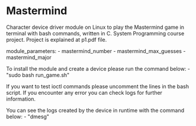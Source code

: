 # Mastermind
Character device driver module on Linux to play the Mastermind game in terminal with bash commands, written in C. System Programming course project.
Project is explained at p1.pdf file.

module_parameters:
	- mastermind_number
	- mastermind_max_guesses
	- mastermind_major
	
To install the module and create a device please run the command below:
	- "sudo bash run_game.sh"
	
If you want to test ioctl commands please uncomment the lines in the
bash script. If you encounter any error you can check logs for further
information.

You can see the logs created by the device in runtime with the command below:
	- "dmesg"
